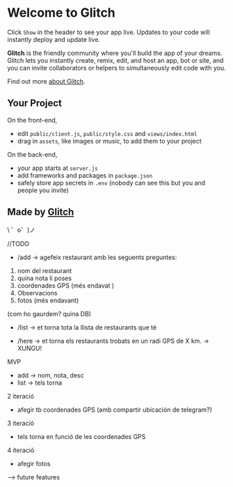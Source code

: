 Welcome to Glitch
=================

Click `Show` in the header to see your app live. Updates to your code will instantly deploy and update live.

**Glitch** is the friendly community where you'll build the app of your dreams. Glitch lets you instantly create, remix, edit, and host an app, bot or site, and you can invite collaborators or helpers to simultaneously edit code with you.

Find out more [about Glitch](https://glitch.com/about).


Your Project
------------

On the front-end,
- edit `public/client.js`, `public/style.css` and `views/index.html`
- drag in `assets`, like images or music, to add them to your project

On the back-end,
- your app starts at `server.js`
- add frameworks and packages in `package.json`
- safely store app secrets in `.env` (nobody can see this but you and people you invite)


Made by [Glitch](https://glitch.com/)
-------------------

\ ゜o゜)ノ


//TODO


- /add -> agefeix restaurant amb les seguents preguntes:
1. nom del restaurant
2. quina nota li poses
3. coordenades GPS (més endavat )
4. Observacions
5. fotos (més endavant)

(com ho gaurdem? quina DB)

- /list -> et torna tota la llista de restaurants que té

- /here -> et torna els restaurants trobats en un radi GPS de X km. -> XUNGU!


MVP
- add -> nom, nota, desc
- list -> tels torna

2 iteració
- afegir tb coordenades GPS (amb compartir ubicación de telegram?)

3 iteració
- tels torna en funció de les coordenades GPS

4 iteració
- afegir fotos

--> future features
